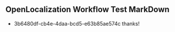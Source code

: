 ## OpenLocalization Workflow Test MarkDown
* 3b6480df-cb4e-4daa-bcd5-e63b85ae574c thanks!

<!--HONumber=Sep16_HO1-->


